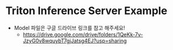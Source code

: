 # Triton Inference Server Example

- Model 파일은 구글 드라이브 링크를 참고 해주세요!
  - https://drive.google.com/drive/folders/1QeKk-7v-JzyG0v8wquybT7gjJatsg4EJ?usp=sharing